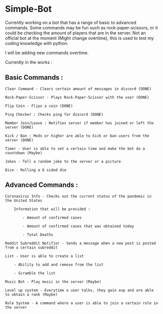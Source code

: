 # Simple-Bot
Currently working on a bot that has a range of basic to advanced commands. Some commands may be fun such as rock-paper-scissors, or it could be checking the amount of players that are in the server. Not an official bot at the moment (Might change overtime), this is used to test my coding knowledge with python.

I will be adding new commands overtime.

Currently in the works :

## Basic Commands :
    Clear Command - Clears certain amount of messages in discord (DONE) 
    
    Rock-Paper-Scissor - Plays Rock-Paper-Scissor with the user (DONE)
    
    Flip Coin - Flips a coin (DONE)
    
    Ping Checker : Checks ping for discord (DONE)
    
    Member Join/Leave : Notifies server if member has joined or left the server (DONE)
    
    Kick / Ban : Mods or higher are able to kick or ban users from the server (DONE)
    
    Timer - User is able to set a certain time and make the bot do a countdown (Maybe)
    
    Jokes - Tell a random joke to the server or a picture
    
    Dice - Rolling a 6 sided die


## Advanced Commands : 
    Coronavirus Info - Checks out the current status of the pandemic in the United States
    
        Information that will be provided :
        
            - Amount of confirmed cases
            
            - Amount of confirmed cases that was obtained today
            
            - Total Deaths
            
    Reddit Subreddit Notifier - Sends a message when a new post is posted from a certain subreddit
    
    List - User is able to create a list
        
        - Ability to add and remove from the list
        
        - Scramble the list
    
    Music Bot - Play music in the server (Maybe)
    
    Level up system - Everytime a user talks, they gain exp and are able to obtain a rank (Maybe)
    
    Role System - A command where a user is able to join a certain role in the server
        

